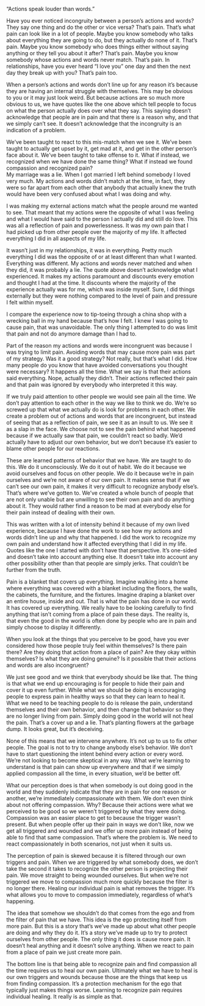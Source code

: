 “Actions speak louder than words.”

Have you ever noticed incongruity between a person’s actions and words? They say one thing and do the other or vice versa? That’s pain. That’s what pain can look like in a lot of people. Maybe you know somebody who talks about everything they are going to do, but they actually do none of it. That’s pain. Maybe you know somebody who does things either without saying anything or they tell you about it after? That’s pain. Maybe you know somebody whose actions and words never match. That’s pain. In relationships, have you ever heard “I love you” one day and then the next day they break up with you? That’s pain too.

When a person’s actions and words don’t line up for any reason it’s because they are having an internal struggle with themselves. This may be obvious to you or it may just look weird. But because actions are so much more obvious to us, we have quotes like the one above which tell people to focus on what the person actually does over what they say. This saying doesn’t acknowledge that people are in pain and that there is a reason why, and that we simply can’t see. It doesn’t acknowledge that the incongruity is an indication of a problem.

We’ve been taught to react to this mis-match when we see it. We’ve been taught to actually get upset by it, get mad at it, and get in the other person’s face about it. We’ve been taught to take offense to it. What if instead, we recognized when we have done the same thing? What if instead we found compassion and recognized pain?  
My marriage was a lie. When I got married I left behind somebody I loved very much. My actions and words didn’t match at the time, in fact, they were so far apart from each other that anybody that actually knew the truth would have been very confused about what I was doing and why.

I was making my external actions match what the people around me wanted to see. That meant that my actions were the opposite of what I was feeling and what I would have said to the person I actually did and still do love. This was all a reflection of pain and powerlessness. It was my own pain that I had picked up from other people over the majority of my life. It affected everything I did in all aspects of my life.

It wasn’t just in my relationships, it was in everything. Pretty much everything I did was the opposite of or at least different than what I wanted. Everything was different. My actions and words never matched and when they did, it was probably a lie. The quote above doesn’t acknowledge what I experienced. It makes my actions paramount and discounts every emotion and thought I had at the time. It discounts where the majority of the experience actually was for me, which was inside myself. Sure, I did things externally but they were nothing compared to the level of pain and pressure I felt within myself.

I compare the experience now to tip-toeing through a china shop with a wrecking ball in my hand because that’s how I felt. I knew I was going to cause pain, that was unavoidable. The only thing I attempted to do was limit that pain and not do anymore damage than I had to.

Part of the reason my actions and words were incongruent was because I was trying to limit pain. Avoiding words that may cause more pain was part of my strategy. Was it a good strategy? Not really, but that’s what I did. How many people do you know that have avoided conversations you thought were necessary? It happens all the time. What we say is that their actions said everything. Nope, actually they didn’t. Their actions reflected their pain and that pain was ignored by everybody who interpreted it this way.

If we truly paid attention to other people we would see pain all the time. We don’t pay attention to each other in the way we like to think we do. We’re so screwed up that what we actually do is look for problems in each other. We create a problem out of actions and words that are incongruent, but instead of seeing that as a reflection of pain, we see it as an insult to us. We see it as a slap in the face. We choose not to see the pain behind what happened because if we actually saw that pain, we couldn’t react so badly. We’d actually have to adjust our own behavior, but we don’t because it’s easier to blame other people for our reactions.

These are learned patterns of behavior that we have. We are taught to do this. We do it unconsciously. We do it out of habit. We do it because we avoid ourselves and focus on other people. We do it because we’re in pain ourselves and we’re not aware of our own pain. It makes sense that if we can’t see our own pain, it makes it very difficult to recognize anybody else’s. That’s where we’ve gotten to. We’ve created a whole bunch of people that are not only unable but are unwilling to see their own pain and do anything about it. They would rather find a reason to be mad at everybody else for their pain instead of dealing with their own.

This was written with a lot of intensity behind it because of my own lived experience, because I have done the work to see how my actions and words didn’t line up and why that happened. I did the work to recognize my own pain and understand how it affected everything that I did in my life. Quotes like the one I started with don’t have that perspective. It’s one-sided and doesn’t take into account anything else. It doesn’t take into account any other possibility other than that people are simply jerks. That couldn’t be further from the truth.

Pain is a blanket that covers up everything. Imagine walking into a home where everything was covered with a blanket including the floors, the walls, the cabinets, the furniture, and the fixtures. Imagine draping a blanket over an entire house, inside and out. That is what the pain has done in our world. It has covered up everything. We really have to be looking carefully to find anything that isn’t coming from a place of pain these days. The reality is, that even the good in the world is often done by people who are in pain and simply choose to display it differently.

When you look at the things that you perceive to be good, have you ever considered how those people truly feel within themselves? Is there pain there? Are they doing that action from a place of pain? Are they okay within themselves? Is what they are doing genuine? Is it possible that their actions and words are also incongruent?

We just see good and we think that everybody should be like that. The thing is that what we end up encouraging is for people to hide their pain and cover it up even further. While what we should be doing is encouraging people to express pain in healthy ways so that they can learn to heal it. What we need to be teaching people to do is release the pain, understand themselves and their own behavior, and then change that behavior so they are no longer living from pain. Simply doing good in the world will not heal the pain. That’s a cover up and a lie. That’s planting flowers at the garbage dump. It looks great, but it’s deceiving.

None of this means that we intervene anywhere. It’s not up to us to fix other people. The goal is not to try to change anybody else’s behavior. We don’t have to start questioning the intent behind every action or every word. We’re not looking to become skeptical in any way. What we’re learning to understand is that pain can show up everywhere and that if we simply applied compassion all the time, in every situation, we’d be better off.

What our perception does is that when somebody is out doing good in the world and they suddenly indicate that they are in pain for one reason or another, we’re immediately compassionate with them. We don’t even think about not offering compassion. Why? Because their actions were what we perceived to be good so we weren’t triggered by what they were doing. Compassion was an easier place to get to because the trigger wasn’t present. But when people offer up their pain in ways we don’t like, now we get all triggered and wounded and we offer up more pain instead of being able to find that same compassion. That’s where the problem is. We need to react compassionately in both scenarios, not just when it suits us.

The perception of pain is skewed because it is filtered through our own triggers and pain. When we are triggered by what somebody does, we don’t take the second it takes to recognize the other person is projecting their pain. We move straight to being wounded ourselves. But when we’re not triggered we move to compassion much more quickly because the filter is no longer there. Healing our individual pain is what removes the trigger. It’s what allows you to move to compassion immediately, regardless of what’s happening.

The idea that somehow we shouldn’t do that comes from the ego and from the filter of pain that we have. This idea is the ego protecting itself from more pain. But this is a story that’s we’ve made up about what other people are doing and why they do it. It’s a story we’ve made up to try to protect ourselves from other people. The only thing it does is cause more pain. It doesn’t heal anything and it doesn’t solve anything. When we react to pain from a place of pain we just create more pain.

The bottom line is that being able to recognize pain and find compassion all the time requires us to heal our own pain. Ultimately what we have to heal is our own triggers and wounds because those are the things that keep us from finding compassion. It’s a protection mechanism for the ego that typically just makes things worse. Learning to recognize pain requires individual healing. It really is as simple as that.